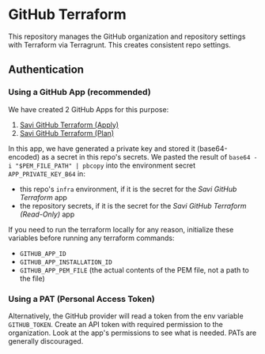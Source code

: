 # GitHub Terraform

This repository manages the GitHub organization and repository settings with Terraform via Terragrunt. This creates consistent repo settings.

## Authentication

### Using a GitHub App (recommended)
We have created 2 GitHub Apps for this purpose:
1. [Savi GitHub Terraform (Apply)](https://github.com/organizations/savisec/settings/apps/savi-github-terraform-apply)
2. [Savi GitHub Terraform (Plan)](https://github.com/organizations/savisec/settings/apps/savi-github-terraform-plan)

In this app, we have generated a private key and stored it (base64-encoded) as a secret in this repo's secrets. We pasted the result of `base64 -i "$PEM_FILE_PATH" | pbcopy` into the environment secret `APP_PRIVATE_KEY_B64` in:
- this repo's `infra` environment, if it is the secret for the _Savi GitHub Terraform_ app
- the repository secrets, if it is the secret for the _Savi GitHub Terraform (Read-Only)_ app

If you need to run the terraform locally for any reason, initialize these variables before running any terraform commands:
- `GITHUB_APP_ID`
- `GITHUB_APP_INSTALLATION_ID`
- `GITHUB_APP_PEM_FILE` (the actual contents of the PEM file, not a path to the file)

### Using a PAT (Personal Access Token)
Alternatively, the GitHub provider will read a token from the env variable `GITHUB_TOKEN`. Create an API token with required permission to the organization. Look at the app's permissions to see what is needed. PATs are generally discouraged.
